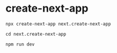 # create-next-app

```
npx create-next-app next.create-next-app
```

```
cd next.create-next-app

npm run dev
```